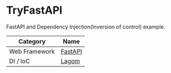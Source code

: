 # TryFastAPI

FastAPI and Dependency Injection(Inversion of control) example.

| Category | Name |
| --- | ---- |
| Web Framework | [FastAPI](https://fastapi.tiangolo.com/) |
| DI / IoC | [Lagom](https://lagom-di.readthedocs.io/en/latest/) |

